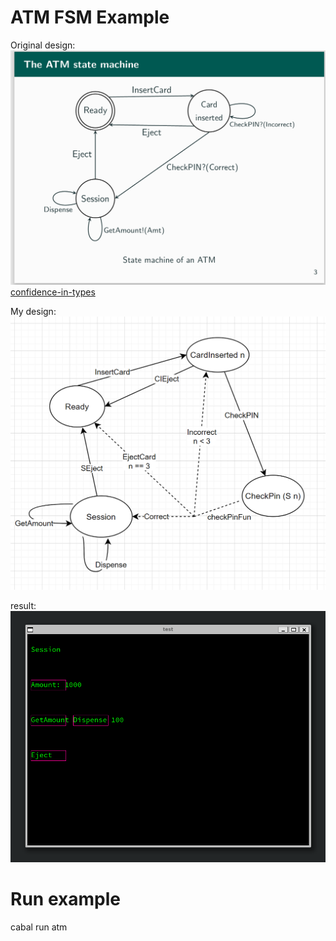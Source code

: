 
# ATM FSM Example
Original design:
![msg](../data/png/atm.png)
[confidence-in-types](https://github.com/CodingCellist/talks/blob/main/2024-03-06-spls-st-andrews/confidence-in-types.pdf)

My design:
![atm-new](../data/png/atm-new.png)

result:
![atm-gui](../data/png/atm-gui.png)

# Run example
cabal run atm